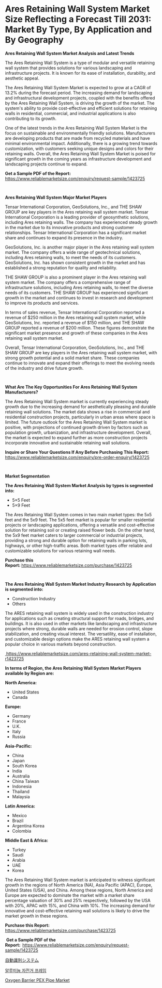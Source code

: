 <p><h1>Ares Retaining Wall System Market Size Reflecting a Forecast Till 2031: Market By Type, By Application and By Geography</h1></p><p><strong>Ares Retaining Wall System Market Analysis and Latest Trends</strong></p>
<p><p>The Ares Retaining Wall System is a type of modular and versatile retaining wall system that provides solutions for various landscaping and infrastructure projects. It is known for its ease of installation, durability, and aesthetic appeal.</p><p>The Ares Retaining Wall System Market is expected to grow at a CAGR of 13.2% during the forecast period. The increasing demand for landscaping and infrastructural development projects, coupled with the benefits offered by the Ares Retaining Wall System, is driving the growth of the market. The system's ability to provide cost-effective and efficient solutions for retaining walls in residential, commercial, and industrial applications is also contributing to its growth.</p><p>One of the latest trends in the Ares Retaining Wall System Market is the focus on sustainable and environmentally friendly solutions. Manufacturers are developing products that are made from recycled materials and have minimal environmental impact. Additionally, there is a growing trend towards customization, with customers seeking unique designs and colors for their retaining walls. Overall, the Ares Retaining Wall System Market is poised for significant growth in the coming years as infrastructure development and landscaping projects continue to expand.</p></p>
<p><strong>Get a Sample PDF of the Report:&nbsp;</strong> <a href="https://www.reliablemarketsize.com/enquiry/request-sample/1423725">https://www.reliablemarketsize.com/enquiry/request-sample/1423725</a></p>
<p>&nbsp;</p>
<p><strong>Ares Retaining Wall System Major Market Players</strong></p>
<p><p>Tensar International Corporation, GeoSolutions, Inc., and THE SHAW GROUP are key players in the Ares retaining wall system market. Tensar International Corporation is a leading provider of geosynthetic solutions, including Ares retaining walls. The company has experienced steady growth in the market due to its innovative products and strong customer relationships. Tensar International Corporation has a significant market share and continues to expand its presence in the industry.</p><p>GeoSolutions, Inc. is another major player in the Ares retaining wall system market. The company offers a wide range of geotechnical solutions, including Ares retaining walls, to meet the needs of its customers. GeoSolutions, Inc. has shown consistent growth in the market and has established a strong reputation for quality and reliability.</p><p>THE SHAW GROUP is also a prominent player in the Ares retaining wall system market. The company offers a comprehensive range of infrastructure solutions, including Ares retaining walls, to meet the diverse needs of its customers. THE SHAW GROUP has experienced significant growth in the market and continues to invest in research and development to improve its products and services.</p><p>In terms of sales revenue, Tensar International Corporation reported a revenue of $250 million in the Ares retaining wall system market, while GeoSolutions, Inc. reported a revenue of $150 million, and THE SHAW GROUP reported a revenue of $200 million. These figures demonstrate the significant market presence and growth of these companies in the Ares retaining wall system market.</p><p>Overall, Tensar International Corporation, GeoSolutions, Inc., and THE SHAW GROUP are key players in the Ares retaining wall system market, with strong growth potential and a solid market share. These companies continue to innovate and expand their offerings to meet the evolving needs of the industry and drive future growth.</p></p>
<p>&nbsp;</p>
<p><strong>What Are The Key Opportunities For Ares Retaining Wall System Manufacturers?</strong></p>
<p><p>The Ares Retaining Wall System market is currently experiencing steady growth due to the increasing demand for aesthetically pleasing and durable retaining wall solutions. The market data shows a rise in commercial and residential construction projects, particularly in urban areas where space is limited. The future outlook for the Ares Retaining Wall System market is positive, with projections of continued growth driven by factors such as population growth, urbanization, and infrastructure development. Overall, the market is expected to expand further as more construction projects incorporate innovative and sustainable retaining wall solutions.</p></p>
<p><strong>Inquire or Share Your Questions If Any Before Purchasing This Report:</strong> <a href="https://www.reliablemarketsize.com/enquiry/pre-order-enquiry/1423725">https://www.reliablemarketsize.com/enquiry/pre-order-enquiry/1423725</a></p>
<p>&nbsp;</p>
<p><strong>Market Segmentation</strong></p>
<p><strong>The Ares Retaining Wall System Market Analysis by types is segmented into:</strong></p>
<p><ul><li>5×5 Feet</li><li>5×9 Feet</li></ul></p>
<p><p>The Ares Retaining Wall System comes in two main market types: the 5x5 feet and the 5x9 feet. The 5x5 feet market is popular for smaller residential projects or landscaping applications, offering a versatile and cost-effective solution for retaining soil or creating raised flower beds. On the other hand, the 5x9 feet market caters to larger commercial or industrial projects, providing a strong and durable option for retaining walls in parking lots, highways, or other high-traffic areas. Both market types offer reliable and customizable solutions for various retaining wall needs.</p></p>
<p><strong>Purchase this Report:&nbsp;</strong><a href="https://www.reliablemarketsize.com/purchase/1423725">https://www.reliablemarketsize.com/purchase/1423725</a></p>
<p>&nbsp;</p>
<p><strong>The Ares Retaining Wall System Market Industry Research by Application is segmented into:</strong></p>
<p><ul><li>Construction Industry</li><li>Others</li></ul></p>
<p><p>The ARES retaining wall system is widely used in the construction industry for applications such as creating structural support for roads, bridges, and buildings. It is also used in other markets like landscaping and infrastructure projects where strong, durable walls are needed for erosion control, slope stabilization, and creating visual interest. The versatility, ease of installation, and customizable design options make the ARES retaining wall system a popular choice in various markets beyond construction.</p></p>
<p><a href="https://www.reliablemarketsize.com/ares-retaining-wall-system-market-r1423725">&nbsp;https://www.reliablemarketsize.com/ares-retaining-wall-system-market-r1423725</a></p>
<p><strong>In terms of Region, the Ares Retaining Wall System Market Players available by Region are:</strong></p>
<p>
    <p> <strong> North America: </strong>
        <ul>
            <li>United States</li>
            <li>Canada</li>
        </ul>
        </p> 
    <p> <strong> Europe: </strong>
        <ul>
            <li>Germany</li>
            <li>France</li>
            <li>U.K.</li>
            <li>Italy</li>
            <li>Russia</li>
        </ul>
        </p> 
    <p> <strong> Asia-Pacific: </strong>
        <ul>
            <li>China</li>
            <li>Japan</li>
            <li>South Korea</li>
            <li>India</li>
            <li>Australia</li>
            <li>China Taiwan</li>
            <li>Indonesia</li>
            <li>Thailand</li>
            <li>Malaysia</li>
        </ul>
        </p> 
    <p> <strong> Latin America: </strong>
        <ul>
            <li>Mexico</li>
            <li>Brazil</li>
            <li>Argentina Korea</li>
            <li>Colombia</li>
        </ul>
        </p> 
    <p> <strong> Middle East & Africa: </strong>
        <ul>
            <li>Turkey</li>
            <li>Saudi</li>
            <li>Arabia</li>
            <li>UAE</li>
            <li>Korea</li>
        </ul>
    </p>
    </p>
<p><p>The Ares Retaining Wall System market is anticipated to witness significant growth in the regions of North America (NA), Asia Pacific (APAC), Europe, United States (USA), and China. Among these regions, North America and Europe are expected to dominate the market with a market share percentage valuation of 30% and 25% respectively, followed by the USA with 20%, APAC with 15%, and China with 10%. The increasing demand for innovative and cost-effective retaining wall solutions is likely to drive the market growth in these regions.</p></p>
<p><strong>Purchase this Report: </strong><a href="https://www.reliablemarketsize.com/purchase/1423725">https://www.reliablemarketsize.com/purchase/1423725</a></p>
<p>&nbsp;<strong>Get a Sample PDF of the Report:&nbsp;&nbsp;</strong><a href="https://www.reliablemarketsize.com/enquiry/request-sample/1423725">https://www.reliablemarketsize.com/enquiry/request-sample/1423725</a></p>
<p><strong></strong></p>
<p><p><a href="https://github.com/zjkmgcs938405/Market-Research-Report-List-3/blob/main/330210637414.md">自動識別システム</a></p><p><a href="https://github.com/KellyLyncyh543964/Market-Research-Report-List-3/blob/main/697822348026.md">알루미늄 자전거 프레임</a></p><p><a href="https://view.publitas.com/reportprime-1/oxygen-barrier-pex-pipe-market-growth-outlook-from-2024-to-2031-and-it-is-projecting-at-7-5-cagr-with-markets-trends-analysis-by-application-regional-outlook-and-revenue/">Oxygen Barrier PEX Pipe Market</a></p></p>